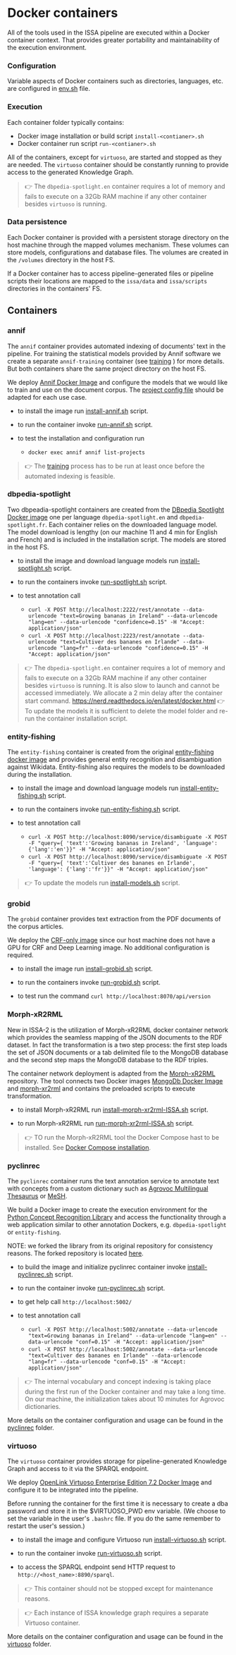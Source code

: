 # Docker containers

All of the tools used in the ISSA pipeline are executed within a Docker container context. That provides greater portability and maintainability of the execution environment.

### Configuration

Variable aspects of Docker containers such as directories, languages, etc. are configured in [env.sh](../../env.sh) file.

### Execution

Each container folder typically contains:

- Docker image installation or build script `install-<contianer>.sh`
- Docker container run script `run-<contianer>.sh`

All of the containers, except for `virtuoso`, are started and stopped as they are needed. The `virtuoso` container should be constantly running to provide access to the generated Knowledge Graph.

>:point_right:  The `dbpedia-spotlight.en` container requires a lot of memory and fails to execute on a 32Gb RAM machine if any other container besides `virtuoso` is running.

### Data persistence

Each Docker container is provided with a persistent storage directory on the host machine through the mapped volumes mechanism. These volumes can store models, configurations and database files. The volumes are created in the `/volumes` directory in the host FS.

If a Docker container has to access pipeline-generated files or pipeline scripts their locations are mapped to the `issa/data` and `issa/scripts` directories in the containers' FS.

## Containers

### annif

The `annif` container provides automated indexing of documents' text in the pipeline. For training the statistical models provided by Annif software we create a separate `annif-training` container (see [training](../../training) ) for more details. But both containers share the same project directory on the host FS.

We deploy [Annif Docker Image](https://github.com/NatLibFi/Annif/wiki/Usage-with-Docker) and configure the models that we would like to train and use on the document corpus. The [project config file](annif/projects.cfg) should be adapted for each use case.

- to install the image run [install-annif.sh](annif/install-annif.sh) script.

- to run the container invoke [run-annif.sh](annif/run-annif.sh) script.

- to test the installation and configuration run 
  - ```docker exec annif annif list-projects```
 
 >:point_right: The [training](../../training) process has to be run at least once before the automated indexing is feasible.

### dbpedia-spotlight
Two dbpeadia-spotlight containers are created from the [DBpedia Spotlight Docker image](https://hub.docker.com/r/dbpedia/dbpedia-spotlight) one per language `dbpedia-spotlight.en` and `dbpedia-spotlight.fr`. Each container relies on the downloaded language model. The model download is lengthy (on our machine 11 and 4 min for English and French) and is included in the installation script. The models are stored in the host FS.

- to install the image and download language models run [install-spotlight.sh](dbpedia-spotlight/install-spotlight.sh) script.

- to run the containers invoke [run-spotlight.sh](dbpedia-spotlight/run-spotlight.sh) script.

- to test annotation call

  - ```curl -X POST http://localhost:2222/rest/annotate --data-urlencode "text=Growing bananas in Ireland" --data-urlencode "lang=en" --data-urlencode "confidence=0.15" -H "Accept: application/json"``` 
  - ```curl -X POST http://localhost:2223/rest/annotate --data-urlencode "text=Cultiver des bananes en Irlande" --data-urlencode "lang=fr" --data-urlencode "confidence=0.15" -H "Accept: application/json"```

>:point_right:  The `dbpedia-spotlight.en` container requires a lot of memory and fails to execute on a 32Gb RAM machine if any other container besides `virtuoso` is running. It is also slow to launch and cannot be accessed immediately. We allocate a 2 min delay after the container start command.
 https://nerd.readthedocs.io/en/latest/docker.html
>:point_right: To update the models it is sufficient to delete the model folder and re-run the container installation script.


### entity-fishing

The `entity-fishing` container is created from the original [entity-fishing docker image](https://nerd.readthedocs.io/en/latest/docker.html) and provides general entity recognition and disambiguation against Wikidata. Entity-fishing also requires the models to be downloaded during the installation.

- to install the image and download language models run [install-entity-fishing.sh](entity-fishing/install-entity-fishing.sh) script.

- to run the containers invoke [run-entity-fishing.sh](entity-fishing/run-entity-fishing.sh) script. 

- to test annotation call 

  - ```curl -X POST http://localhost:8090/service/disambiguate -X POST -F "query={ 'text':'Growing bananas in Ireland', 'language': {'lang':'en'}}" -H "Accept: application/json"``` 
  - ```curl -X POST http://localhost:8090/service/disambiguate -X POST -F "query={ 'text':'Cultiver des bananes en Irlande', 'language': {'lang':'fr'}}" -H "Accept: application/json"``` 

>:point_right: To update the models run [install-models.sh](entity-fishing/install-models.sh) script. 

### grobid

The `grobid` container provides text extraction from the PDF documents of the corpus articles.

We deploy the [CRF-only image](https://grobid.readthedocs.io/en/latest/Grobid-docker/) since our host machine does not have a GPU for CRF and Deep Learning image. No additional configuration is required.

- to install the image run [install-grobid.sh](grobid/install-grobid.sh) script.

- to run the containers invoke [run-grobid.sh](grobid/run-grobid.sh) script.

- to test run the command `curl http://localhost:8070/api/version`

### Morph-xR2RML

New in ISSA-2 is the utilization of Morph-xR2RML docker container network which provides the seamless mapping of the JSON documents to the RDF dataset. In fact the transformation is a two step process: the first step loads the set of JSON documents or a tab delimited file to the MongoDB database and the second step maps the MongoDB database to the RDF triples.

The container network deployment is adapted from the [Morph-xR2RML](https://github.com/frmichel/morph-xr2rml/tree/master/docker) repository. The tool connects two Docker images [MongoDb Docker Image](https://hub.docker.com/_/mongo) and [morph-xr2rml](https://hub.docker.com/r/frmichel/morph-xr2rml) and contains the preloaded scripts to execute transformation.

- to install Morph-xR2RML run [install-morph-xr2rml-ISSA.sh](morph-xr2rml/install-morph-xr2rml-ISSA.sh) script.

- to run Morph-xR2RML run [run-morph-xr2rml-ISSA.sh](morph-xr2rml/run-morph-xr2rml-ISSA.sh) script.

>:point_right: TO run the Morph-xR2RML tool the Docker Compose hast to be installed. See [Docker Compose installation](https://docs.docker.com/compose/install/).

### pyclinrec

The `pyclinrec` container runs the text annotation service to annotate text with concepts from a custom dictionary such as [Agrovoc Multilingual Thesaurus](https://agrovoc.fao.org) or [MeSH](https://www.nlm.nih.gov/mesh/meshhome.html).

We build a Docker image to create the execution environment for the [Python Concept Recognition Library](https://github.com/twktheainur/pyclinrec) and access the functionality through a web application similar to other annotation Dockers, e.g. `dbpedia-spotlight` or `entity-fishing`.

NOTE: we forked the library from its original repository for consistency reasons. The forked repository is located [here](https://github.com/issa-project/pyclinrec).

- to build the image and initialize pyclinrec container invoke [install-pyclinrec.sh](pyclinrec/install-pyclinrec.sh) script.

- to run the container invoke [run-pyclinrec.sh](pyclinrec/run-pyclinrec.sh) script.

- to get help call `http://localhost:5002/`

- to test annotation call

  - ```curl -X POST http://localhost:5002/annotate --data-urlencode "text=Growing bananas in Ireland" --data-urlencode "lang=en" --data-urlencode "conf=0.15" -H "Accept: application/json"``` 
  - ```curl -X POST http://localhost:5002/annotate --data-urlencode "text=Cultiver des bananes en Irlande" --data-urlencode "lang=fr" --data-urlencode "conf=0.15" -H "Accept: application/json"```


>:point_right: The internal vocabulary and concept indexing is taking place during the first run of the Docker container and may take a long time. On our machine, the initialization takes about 10 minutes for Agrovoc dictionaries.

More details on the container configuration and usage can be found in the [pyclinrec](pyclinrec/README.md) folder.

### virtuoso

The `virtuoso` container provides storage for pipeline-generated Knowledge Graph and access to it via the SPARQL endpoint.

We deploy [OpenLink Virtuoso Enterprise Edition 7.2 Docker Image](https://hub.docker.com/r/openlink/virtuoso-closedsource-8) and configure it to be integrated into the pipeline. 

Before running the container for the first time it is necessary to create a dba password and store it in the $VIRTUOSO_PWD env variable. (We choose to set the variable in the user's `.bashrc` file. If you do the same remember to restart the user's session.)

- to install the image and configure Virtuoso run [install-virtuoso.sh](vistuoso/install-virtuoso.sh) script.

- to run the container invoke [run-virtuoso.sh](vistuoso/install-virtuoso.sh) script.

- to access the SPARQL endpoint send HTTP request to `http://<host_name>:8890/sparql`.

>:point_right: This container should not be stopped except for maintenance reasons.

>:point_right: Each instance of ISSA knowledge graph requires a separate Virtuoso container.

More details on the container configuration and usage can be found in the [virtuoso](virtuoso/README.md) folder.